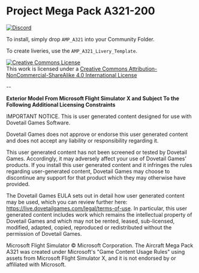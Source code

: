 # Project Mega Pack A321-200

[![Discord](https://img.shields.io/discord/746450820077453393.svg?label=&logo=discord&logoColor=ffffff&color=7289DA&labelColor=7289DA)](https://discord.gg/megapack)

To install, simply drop `AMP_A321` into your Community Folder.

To create liveries, use the `AMP_A321_Livery_Template`.

<a rel="license" href="http://creativecommons.org/licenses/by-nc-sa/4.0/"><img alt="Creative Commons License" style="border-width:0" src="https://i.creativecommons.org/l/by-nc-sa/4.0/88x31.png" /></a><br />This work is licensed under a <a rel="license" href="http://creativecommons.org/licenses/by-nc-sa/4.0/">Creative Commons Attribution-NonCommercial-ShareAlike 4.0 International License</a>

--

**Exterior Model From Microsoft Flight Simulator X and Subject To the Following Additional Licensing Constraints**

IMPORTANT NOTICE. This is user generated content designed for use with Dovetail Games Software.

Dovetail Games does not approve or endorse this user generated content and does not accept any liability or responsibility regarding it.

This user generated content has not been screened or tested by Dovetail Games. Accordingly, it may adversely affect your use of Dovetail Games’ products. If you install this user generated content and it infringes the rules regarding user-generated content, Dovetail Games may choose to discontinue any support for that product which they may otherwise have provided.

The Dovetail Games EULA sets out in detail how user generated content may be used, which you can review further here: https://live.dovetailgames.com/legal/terms-of-use. In particular, this user generated content includes work which remains the intellectual property of Dovetail Games and which may not be rented, leased, sub-licensed, modified, adapted, copied, reproduced or redistributed without the permission of Dovetail Games.

Microsoft Flight Simulator © Microsoft Corporation. The Aircraft Mega Pack A321 was created under Microsoft's "Game Content Usage Rules" using assets from Microsoft Flight Simulator X, and it is not endorsed by or affiliated with Microsoft.
